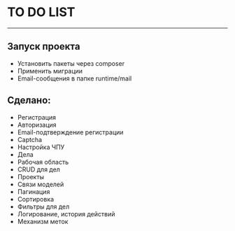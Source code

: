 <h1>TO DO LIST</h1>
<hr>
<h2>Запуск проекта</h2>
<ul>
    <li>Установить пакеты через composer</li>
    <li>Применить миграции</li>
    <li>Email-сообщения в папке runtime/mail</li>
</ul>
<h2>Сделано:</h2>
<ul>
    <li>Регистрация</li>
    <li>Авторизация</li>
    <li>Email-подтверждение регистрации</li>
    <li>Captcha</li>
    <li>Настройка ЧПУ</li>
    <li>Дела</li>
    <li>Рабочая область</li>
    <li>CRUD для дел</li>
    <li>Проекты</li>
    <li>Связи моделей</li>
    <li>Пагинация</li>
    <li>Сортировка</li>
    <li>Фильтры для дел</li>
    <li>Логирование, история действий</li>
    <li>Механизм меток</li>
</ul>

